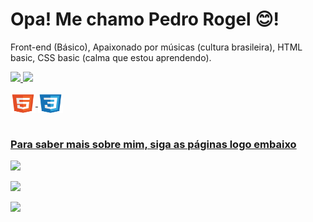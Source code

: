 <h1>Opa! Me chamo Pedro Rogel 😊!</h1>
<p>Front-end (Básico), Apaixonado por músicas (cultura brasileira), HTML basic, CSS basic (calma que estou aprendendo).</p>

<div>
   <a href="https://github.com/pedro-rogel">
   <img height="180em" src="https://github-readme-stats.vercel.app/api?username=pedro-rogel&show_icons=true&theme=tokyonight&include_all_commits=true&count_private=true"/>
   <img height="180em" src="https://github-readme-stats.vercel.app/api/top-langs/?username=pedro-rogel&layout=compact&langs_count=6&theme=tokyonight"/>

</div>
<div style="display: inline_block"><br>
  <img align="center" alt="HTML" height="30" width="40" src="https://raw.githubusercontent.com/devicons/devicon/master/icons/html5/html5-original.svg">
  <img align="center" alt="CSS" height="30" width="40" src="https://raw.githubusercontent.com/devicons/devicon/master/icons/css3/css3-original.svg">
</div>
 
 <br>
 
  ### Para saber mais sobre mim, siga as páginas logo embaixo
 
<div> 
  <!--youtube aqui em baixo-->
   <a href="https://www.youtube.com/@PedroRogel./about"><img target="_blank"  src="https://img.shields.io/badge/YouTube-FF0000?style=for-the-badge&logo=youtube&logoColor=white"></a>
 
  <!--instagram aqui em baixo-->
  <a href="https://www.instagram.com/_pedrorogel_/"> <img target="_blank" src="https://img.shields.io/badge/-Instagram-%23E4405F?style=for-the-badge&logo=instagram&logoColor=white"></a>
 

  <!--linkedin aqui em baixo-->
  <a  href="linkedin.com/in/pedro-henrique-395b67272"><img target="_blank"  src="https://img.shields.io/badge/-LinkedIn-%230077B5?style=for-the-badge&logo=linkedin&logoColor=white"></a> 
 
 

</div>
